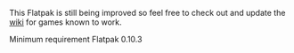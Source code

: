 This Flatpak is still being improved so feel free to check out and update the [wiki](https://github.com/flathub/com.valvesoftware.Steam/wiki/Tested-Games) for games known to work.

Minimum requirement Flatpak 0.10.3
